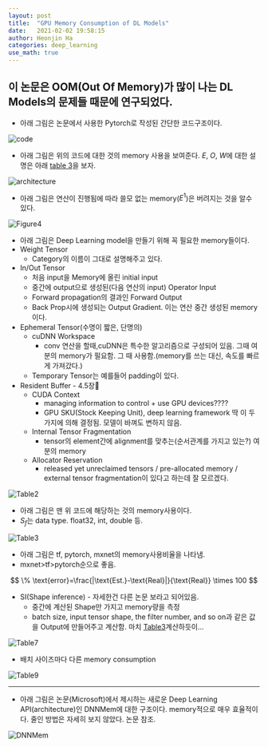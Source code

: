 ```yaml
---
layout: post
title:  "GPU Memory Consumption of DL Models"
date:   2021-02-02 19:58:15
author: Heonjin Ha
categories: deep_learning
use_math: true
---
```

## 이 논문은 OOM(Out Of Memory)가 많이 나는 DL Models의 문제들 때문에 연구되었다.

* 아래 그림은 논문에서 사용한 Pytorch로 작성된 간단한 코드구조이다.

![code](/assets/GPU_consumption_DL/Screen%20Shot%202021-02-01%20at%201.49.25%20PM.png)
* 아래 그림은 위의 코드에 대한 것의 memory 사용을 보여준다. $E$, $O$, $W$에 대한 설명은 아래 [table 3]()을 보자.

![architecture](/assets/GPU_consumption_DL/1.png)
* 아래 그림은 연산이 진행됨에 따라 쓸모 없는 memory($E^1$)은 버려지는 것을 알수 있다.

![Figure4](/assets/GPU_consumption_DL/Screen%20Shot%202021-02-01%20at%201.50.03%20PM.png)
* 아래 그림은 Deep Learning model을 만들기 위해 꼭 필요한 memory들이다.
* Weight Tensor
  * Category의 이름이 그대로 설명해주고 있다.
* In/Out Tensor
  * 처음 input을 Memory에 올린 initial input
  * 중간에 output으로 생성된(다음 연산의 input) Operator Input
  * Forward propagation의 결과인 Forward Output
  * Back Prop시에 생성되는 Output Gradient. 이는 연산 중간 생성된 memory이다.
* Ephemeral Tensor(수명이 짧은, 단명의)
  * cuDNN Workspace
    * conv 연산을 할때,cuDNN은 특수한 알고리즘으로 구성되어 있음. 그때 여분의 memory가 필요함. 그 때 사용함.(memory를 쓰는 대신, 속도를 빠르게 가져갔다.)
  * Temporary Tensor는 예를들어 padding이 있다.
* Resident Buffer - 4.5장
  * CUDA Context
    * managing information to control + use GPU devices????
    * GPU SKU(Stock Keeping Unit), deep learning framework 딱 이 두가지에 의해 결정됨. 모델이 바껴도 변하지 않음.
  * Internal Tensor Fragmentation
    * tensor의 element간에 alignment를 맞추는(순서관계를 가지고 있는?) 여분의 memory
  * Allocator Reservation
    * released yet unreclaimed tensors / pre-allocated memory / external tensor fragmentation이 있다고 하는데 잘 모르겠다.

![Table2](/assets/GPU_consumption_DL/Screen%20Shot%202021-02-01%20at%202.01.08%20PM.png)
* 아래 그림은 맨 위 코드에 해당하는 것의 memory사용이다.
* $S_f$는 data type. float32, int, double 등.

![Table3](/assets/GPU_consumption_DL/Screen%20Shot%202021-02-01%20at%202.01.26%20PM.png)
* 아래 그림은 tf, pytorch, mxnet의 memory사용비율을 나타냄.
* mxnet>tf>pytorch순으로 좋음.

$$
\% \text{error}=\frac{|\text{Est.}-\text{Real}|}{\text{Real}} \times 100
$$

* SI(Shape inference) - 자세한건 다른 논문 보라고 되어있음.
  * 중간에 계산된 Shape만 가지고 memory량을 측정
  * batch size, input tensor shape, the filter number,
and so on과 같은 값을 Output에 만들어주고 계산함. 마치 [Table3]()계산하듯이...

![Table7](/assets/GPU_consumption_DL/Screen%20Shot%202021-02-01%20at%202.03.25%20PM.png)
* 배치 사이즈마다 다른 memory consumption

![Table9](/assets/GPU_consumption_DL/Screen%20Shot%202021-02-01%20at%202.06.41%20PM.png)

---
* 아래 그림은 논문(Microsoft)에서 제시하는 새로운 Deep Learning API(architecture)인 DNNMem에 대한 구조이다. memory적으로 매우 효율적이다. 줄인 방법은 자세히 보지 않았다. 논문 참조.

![DNNMem](/assets/GPU_consumption_DL/Screen%20Shot%202021-02-01%20at%202.03.07%20PM.png)